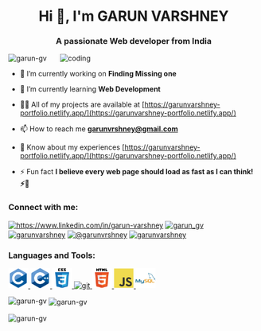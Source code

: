 <h1 align="center">Hi 👋, I'm GARUN VARSHNEY</h1>
<h3 align="center">A passionate Web developer from India</h3>
<img align="right"  alt="coding" width="400px"  style="border-radius:10; box-shadow: 2 2 lightslategraygrey;"src="https://mir-s3-cdn-cf.behance.net/project_modules/fs/e07b3b143584307.627d105a60856.gif">

<p align="left"> <img src="https://komarev.com/ghpvc/?username=garun-gv&label=Profile%20views&color=0e75b6&style=flat" alt="garun-gv" /> </p>

- 🔭 I’m currently working on **Finding Missing one**

- 🌱 I’m currently learning **Web Development**

- 👨‍💻 All of my projects are available at [https://garunvarshney-portfolio.netlify.app/](https://garunvarshney-portfolio.netlify.app/)

- 📫 How to reach me **garunvrshney@gmail.com**

- 📄 Know about my experiences [https://garunvarshney-portfolio.netlify.app/](https://garunvarshney-portfolio.netlify.app/)

- ⚡ Fun fact **I believe every web page should load as fast as I can think! ⚡💨**

<h3 align="left">Connect with me:</h3>
<p align="left">
<a href="https://linkedin.com/in/https://www.linkedin.com/in/garun-varshney" target="blank"><img align="center" src="https://raw.githubusercontent.com/rahuldkjain/github-profile-readme-generator/master/src/images/icons/Social/linked-in-alt.svg" alt="https://www.linkedin.com/in/garun-varshney" height="30" width="40" /></a>
<a href="https://instagram.com/garun_gv" target="blank"><img align="center" src="https://raw.githubusercontent.com/rahuldkjain/github-profile-readme-generator/master/src/images/icons/Social/instagram.svg" alt="garun_gv" height="30" width="40" /></a>
<a href="https://www.codechef.com/users/garunvarshney" target="blank"><img align="center" src="https://cdn.jsdelivr.net/npm/simple-icons@3.1.0/icons/codechef.svg" alt="garunvarshney" height="30" width="40" /></a>
<a href="https://www.hackerrank.com/@garunvrshney" target="blank"><img align="center" src="https://raw.githubusercontent.com/rahuldkjain/github-profile-readme-generator/master/src/images/icons/Social/hackerrank.svg" alt="@garunvrshney" height="30" width="40" /></a>
<a href="https://www.leetcode.com/garunvarshney" target="blank"><img align="center" src="https://raw.githubusercontent.com/rahuldkjain/github-profile-readme-generator/master/src/images/icons/Social/leet-code.svg" alt="garunvarshney" height="30" width="40" /></a>
</p>

<h3 align="left">Languages and Tools:</h3>
<p align="left"> <a href="https://www.cprogramming.com/" target="_blank" rel="noreferrer"> <img src="https://raw.githubusercontent.com/devicons/devicon/master/icons/c/c-original.svg" alt="c" width="40" height="40"/> </a> <a href="https://www.w3schools.com/cpp/" target="_blank" rel="noreferrer"> <img src="https://raw.githubusercontent.com/devicons/devicon/master/icons/cplusplus/cplusplus-original.svg" alt="cplusplus" width="40" height="40"/> </a> <a href="https://www.w3schools.com/css/" target="_blank" rel="noreferrer"> <img src="https://raw.githubusercontent.com/devicons/devicon/master/icons/css3/css3-original-wordmark.svg" alt="css3" width="40" height="40"/> </a> <a href="https://git-scm.com/" target="_blank" rel="noreferrer"> <img src="https://www.vectorlogo.zone/logos/git-scm/git-scm-icon.svg" alt="git" width="40" height="40"/> </a> <a href="https://www.w3.org/html/" target="_blank" rel="noreferrer"> <img src="https://raw.githubusercontent.com/devicons/devicon/master/icons/html5/html5-original-wordmark.svg" alt="html5" width="40" height="40"/> </a> <a href="https://developer.mozilla.org/en-US/docs/Web/JavaScript" target="_blank" rel="noreferrer"> <img src="https://raw.githubusercontent.com/devicons/devicon/master/icons/javascript/javascript-original.svg" alt="javascript" width="40" height="40"/> </a> <a href="https://www.mysql.com/" target="_blank" rel="noreferrer"> <img src="https://raw.githubusercontent.com/devicons/devicon/master/icons/mysql/mysql-original-wordmark.svg" alt="mysql" width="40" height="40"/> </a> </p>

<p><img align="left"  style="padding:5 margin:25 25 25 25;"src="https://github-readme-stats.vercel.app/api/top-langs?username=garun-gv&show_icons=true&locale=en&layout=compact" alt="garun-gv" /></p>

<p>&nbsp;<img align="center" src="https://github-readme-stats.vercel.app/api?username=garun-gv&show_icons=true&locale=en" alt="garun-gv" /></p>

<p><img align="center" src="https://github-readme-streak-stats.herokuapp.com/?user=garun-gv&" alt="garun-gv" /></p>
